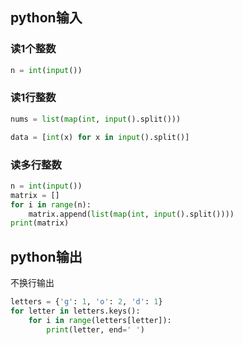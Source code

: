 ## python输入

### 读1个整数

```python
n = int(input())
```

### 读1行整数

```python
nums = list(map(int, input().split()))
```



```python
data = [int(x) for x in input().split()]
```



### 读多行整数

```python
n = int(input())
matrix = []
for i in range(n):
    matrix.append(list(map(int, input().split())))
print(matrix)
```

## python输出

不换行输出

```python
letters = {'g': 1, 'o': 2, 'd': 1}
for letter in letters.keys():
    for i in range(letters[letter]):
        print(letter, end=' ')
```


